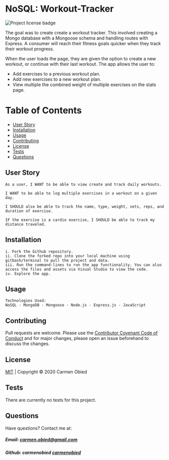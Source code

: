 # NoSQL: Workout-Tracker
![Project license badge](https://img.shields.io/badge/license-MIT-brightgreen)

The goal was to create create a workout tracker. This involved creating a Mongo database with a Mongoose schema and handling routes with Express. A consumer will reach their fitness goals quicker when they track their workout progress.

When the user loads the page, they are given the option to create a new workout, or continue with their last workout. The app allows the user to:
* Add exercises to a previous workout plan.
* Add new exercises to a new workout plan.
* View multiple the combined weight of multiple exercises on the stats page.

# Table of Contents
  * [User Story](#User-Story)
  * [Installation](#Installation)
  * [Usage](#Usage)
  * [Contributing](#Contributing)
  * [License](#License)
  * [Tests](#License)
  * [Questions](#Questions)

## User Story
```
As a user, I WANT to be able to view create and track daily workouts. 

I WANT to be able to log multiple exercises in a workout on a given day. 

I SHOULD also be able to track the name, type, weight, sets, reps, and duration of exercise. 

IF the exercise is a cardio exercise, I SHOULD be able to track my distance traveled.
```

## Installation
```
i. Fork the Github repository.
ii. Clone the forked repo into your local machine using gitbash/terminal to pull the project and data.
iii. Run the command-lines to run the app functionality. You can also access the files and assets via Visual Studio to view the code. 
iv. Explore the app.

```

## Usage
```
Technologies Used:
NoSQL - MongoDB - Mongoose - Node.js - Express.js - JavaScript 
```

## Contributing
Pull requests are welcome. Please use the [Contributor Covenant Code of Conduct](https://www.contributor-covenant.org/version/2/0/code_of_conduct/code_of_conduct.md) and for major changes, please open an issue beforehand to discuss the changes.

## License 
[MIT](https://github.com/carmenobied/Workout-Tracker/blob/master/LICENSE) | Copyright © 2020 Carmen Obied

## Tests 
There are currently no tests for this project.

## Questions  
Have questions? Contact me at:
##### Email: carmen.obied@gmail.com
##### Github:  **carmenobied** [carmenobied](https://github.com/carmenobied)